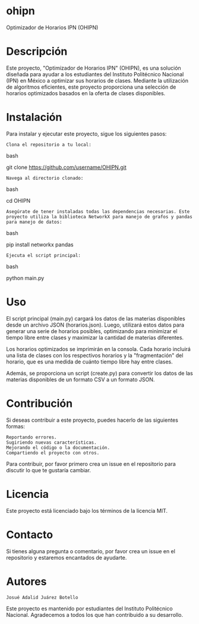 # ohipn
Optimizador de Horarios IPN (OHIPN)
# Descripción

Este proyecto, "Optimizador de Horarios IPN" (OHIPN), es una solución diseñada para ayudar a los estudiantes del Instituto Politécnico Nacional (IPN) en México a optimizar sus horarios de clases. Mediante la utilización de algoritmos eficientes, este proyecto proporciona una selección de horarios optimizados basados en la oferta de clases disponibles.
# Instalación

Para instalar y ejecutar este proyecto, sigue los siguientes pasos:

    Clona el repositorio a tu local:

bash

git clone https://github.com/username/OHIPN.git

    Navega al directorio clonado:

bash

cd OHIPN

    Asegúrate de tener instaladas todas las dependencias necesarias. Este proyecto utiliza la biblioteca NetworkX para manejo de grafos y pandas para manejo de datos:

bash

pip install networkx pandas

    Ejecuta el script principal:

bash

python main.py

# Uso

El script principal (main.py) cargará los datos de las materias disponibles desde un archivo JSON (horarios.json). Luego, utilizará estos datos para generar una serie de horarios posibles, optimizando para minimizar el tiempo libre entre clases y maximizar la cantidad de materias diferentes.

Los horarios optimizados se imprimirán en la consola. Cada horario incluirá una lista de clases con los respectivos horarios y la "fragmentación" del horario, que es una medida de cuánto tiempo libre hay entre clases.

Además, se proporciona un script (create.py) para convertir los datos de las materias disponibles de un formato CSV a un formato JSON.
# Contribución

Si deseas contribuir a este proyecto, puedes hacerlo de las siguientes formas:

    Reportando errores.
    Sugiriendo nuevas características.
    Mejorando el código o la documentación.
    Compartiendo el proyecto con otros.

Para contribuir, por favor primero crea un issue en el repositorio para discutir lo que te gustaría cambiar.
# Licencia

Este proyecto está licenciado bajo los términos de la licencia MIT.
# Contacto

Si tienes alguna pregunta o comentario, por favor crea un issue en el repositorio y estaremos encantados de ayudarte.
# Autores

    Josué Adalid Juárez Botello

Este proyecto es mantenido por estudiantes del Instituto Politécnico Nacional. Agradecemos a todos los que han contribuido a su desarrollo.
